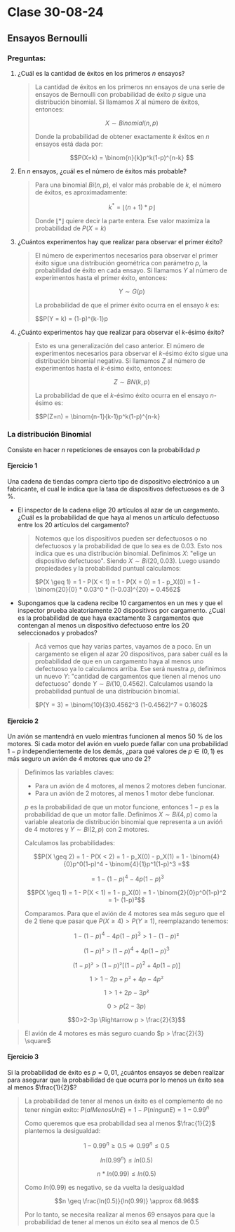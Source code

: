 # Clase 30-08-24

## Ensayos Bernoulli

### Preguntas: 

1. ¿Cuál es la cantidad de éxitos en los primeros $n$ ensayos?

    > La cantidad de éxitos en los primeros nn ensayos de una serie de ensayos de Bernoulli con probabilidad de éxito $p$ sigue una distribución binomial. Si llamamos $X$ al número de éxitos, entonces:
    >
    > $$X \sim Binomial(n,p)$$
    >
    > Donde la probabilidad de obtener exactamente $k$ éxitos en $n$ ensayos está dada por:
    >
    > $$P(X=k) = \binom{n}{k}p^k(1-p)^{n-k} $$

2. En $n$ ensayos, ¿cuál es el número de éxitos más probable?

    > Para una binomial $Bi(n,p)$, el valor más probable de $k$, el número de éxitos, es aproximadamente:
    >
    > $$k^* = \lfloor (n+1) * p \rfloor$$
    >
    > Donde $\lfloor * \rfloor$ quiere decir la parte entera. Ese valor maximiza la probabilidad de $P(X=k)$
 
3. ¿Cuántos experimentos hay que realizar para observar el primer éxito?

    > El número de experimentos necesarios para observar el primer éxito sigue una distribución geométrica con parámetro $p$, la probabilidad de éxito en cada ensayo. Si llamamos $Y$ al número de experimentos hasta el primer éxito, entonces:
    >
    > $$Y \sim G(p)$$
    >
    > La probabilidad de que el primer éxito ocurra en el ensayo $k$ es:
    >
    > $$P(Y = k) = (1-p)^{k-1}p

4. ¿Cuánto experimentos hay que realizar para observar el $k$-ésimo éxito?

    > Esto es una generalización del caso anterior. El número de experimentos necesarios para observar el $k$-ésimo éxito sigue una distribución binomial negativa. Si llamamos $Z$ al número de experimentos hasta el $k$-ésimo éxito, entonces:
    >
    > $$Z \sim BN(k, p)$$
    >
    > La probabilidad de que el $k$-ésimo éxito ocurra en el ensayo $n$-ésimo es:
    >
    > $$P(Z=n) = \binom{n-1}{k-1}p^k(1-p)^{n-k}

### La distribución Binomial

Consiste en hacer $n$ repeticiones de ensayos con la probabilidad $p$ 

#### Ejercicio 1

Una cadena de tiendas compra cierto tipo de dispositivo electrónico a un fabricante, el cual le indica que la tasa de dispositivos defectuosos es de 3 %.

- El inspector de la cadena elige 20 artı́culos al azar de un cargamento. ¿Cuál es la probabilidad de que haya al menos un artı́culo defectuoso entre los 20 artı́culos del cargamento?

    > Notemos que los dispositivos pueden ser defectuosos o no defectuosos y la probabilidad de que lo sea es de 0.03.
    > Esto nos indica que es una distribución binomial. Definimos $X$: "elige un dispositivo defectuoso". Siendo $X \sim Bi(20, 0.03)$. Luego usando propiedades y la probabilidad puntual calculamos:
    >
    > $P(X \geq 1) = 1 - P(X < 1) = 1 - P(X = 0) = 1 - p_X(0) = 1 - \binom{20}{0} * 0.03^0 * (1-0.03)^{20} = 0.4562$

- Supongamos que la cadena recibe 10 cargamentos en un mes y que el inspector prueba aleatoriamente 20 dispositivos por cargamento. ¿Cuál es la probabilidad de que haya exactamente 3 cargamentos que contengan al menos un dispositivo defectuoso entre los 20 seleccionados y probados?

    > Acá vemos que hay varias partes, vayamos de a poco. En un cargamento se eligen al azar 20 dispositivos, para saber cuál es la probabilidad de que en un cargamento haya al menos uno defectuoso ya lo calculamos arriba. Ese será nuestra $p$, definimos un nuevo $Y$: "cantidad de cargamentos que tienen al menos uno defectuoso" donde $Y \sim Bi(10, 0.4562)$. Calculamos usando la probabilidad puntual de una distribución binomial.
    >
    > $P(Y = 3) = \binom{10}{3}0.4562^3 (1-0.4562)^7 = 0.1602$

#### Ejercicio 2

Un avión se mantendrá en vuelo mientras funcionen al menos 50 % de los motores. Si cada motor del avión en vuelo puede fallar con una probabilidad $1 − p$ independientemente de los demás, ¿para qué valores de $p \in (0, 1)$ es más seguro un avión de 4 motores que uno de 2?

> Definimos las variables claves:
>
> - Para un avión de 4 motores, al menos 2 motores deben funcionar.
> - Para un avión de 2 motores, al menos 1 motor debe funcionar.
>
> $p$ es la probabilidad de que un motor funcione, entonces $1 - p$ es la probabilidad de que un motor falle. Definimos $X \sim Bi(4, p)$ como la variable aleatoria de distribución binomial que representa a un avióń de 4 motores y $Y \sim Bi(2, p)$ con 2 motores.
>
> Calculamos las probabilidades:
>
> $$P(X \geq 2) = 1 - P(X < 2) = 1 - p_X(0) - p_X(1) = 1 - \binom{4}{0}p^0(1-p)^4 - \binom{4}{1}p^1(1-p)^3 =$$
>
> $$= 1 - (1-p)^4 - 4p(1-p)^3$$
>
> $$P(X \geq 1) = 1 - P(X < 1) = 1 - p_X(0) = 1 - \binom{2}{0}p^0(1-p)^2 = 1- (1-p)²$$
>
> Comparamos. Para que el avión de 4 motores sea más seguro que el de 2 tiene que pasar que $P(X \geq 4) > P(Y \geq 1)$, reemplazando tenemos:
>
> $$1 - (1-p)^4 - 4p(1-p)^3 >  1- (1-p)²$$
>
> $$(1-p)² >  (1-p)^4 + 4p(1-p)^3$$
>
> $$(1-p)² > (1-p)²[(1-p)^2 + 4p(1-p)]$$
>
> $$1 > 1 -2p + p² + 4p - 4p²$$
>
> $$1 > 1 + 2p - 3p²$$
>
> $$0 > p(2 - 3p)$$
>
> $$0>2-3p \Rightarrow p > \frac{2}{3}$$
>

> El avión de 4 motores es más seguro cuando $p > \frac{2}{3} \square$


#### Ejercicio 3

Si la probabilidad de éxito es $p = 0,01$, ¿cuántos ensayos se deben realizar para asegurar que la probabilidad de que ocurra por lo menos un éxito sea al menos $\frac{1}{2}$?

> La probabilidad de tener al menos un éxito es el complemento de no tener ningún exito: $P(alMenosUnE) = 1 - P(ningunE) = 1 - 0.99^n$
>
> Como queremos que esa probabilidad sea al menos $\frac{1}{2}$ plantemos la desigualdad:
>
> $$1 - 0.99^n \geq 0.5 \Rightarrow 0.99^n \leq 0.5$$
>
> $$ln(0.99^n) \leq ln(0.5)$$
>
> $$n * ln(0.99) \leq ln(0.5)$$
>
> Como $ln(0.99)$ es negativo, se da vuelta la desigualdad
>
> $$n \geq \frac{ln(0.5)}{ln(0.99)} \approx 68.96$$
>
> Por lo tanto, se necesita realizar al menos 69 ensayos para que la probabilidad de tener al menos un éxito sea al menos de 0.5